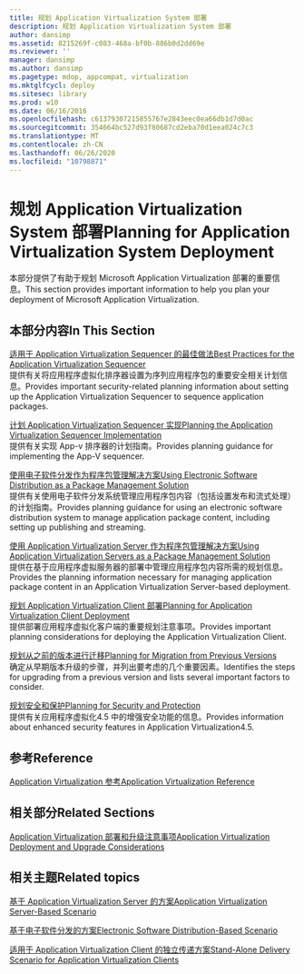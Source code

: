 ```yaml
---
title: 规划 Application Virtualization System 部署
description: 规划 Application Virtualization System 部署
author: dansimp
ms.assetid: 8215269f-c083-468a-bf0b-886b0d2dd69e
ms.reviewer: ''
manager: dansimp
ms.author: dansimp
ms.pagetype: mdop, appcompat, virtualization
ms.mktglfcycl: deploy
ms.sitesec: library
ms.prod: w10
ms.date: 06/16/2016
ms.openlocfilehash: c61379307215855767e2843eec0ea66db1d7d0ac
ms.sourcegitcommit: 354664bc527d93f80687cd2eba70d1eea024c7c3
ms.translationtype: MT
ms.contentlocale: zh-CN
ms.lasthandoff: 06/26/2020
ms.locfileid: "10798871"
---
```

# <span data-ttu-id="f0b1f-103">规划 Application Virtualization System 部署</span><span class="sxs-lookup"><span data-stu-id="f0b1f-103">Planning for Application Virtualization System Deployment</span></span>


<span data-ttu-id="f0b1f-104">本部分提供了有助于规划 Microsoft Application Virtualization 部署的重要信息。</span><span class="sxs-lookup"><span data-stu-id="f0b1f-104">This section provides important information to help you plan your deployment of Microsoft Application Virtualization.</span></span>

## <span data-ttu-id="f0b1f-105">本部分内容</span><span class="sxs-lookup"><span data-stu-id="f0b1f-105">In This Section</span></span>


<a href="" id="best-practices-for-the-application-virtualization-sequencer"></a>[<span data-ttu-id="f0b1f-106">适用于 Application Virtualization Sequencer 的最佳做法</span><span class="sxs-lookup"><span data-stu-id="f0b1f-106">Best Practices for the Application Virtualization Sequencer</span></span>](best-practices-for-the-application-virtualization-sequencer-sp1.md)  
<span data-ttu-id="f0b1f-107">提供有关将应用程序虚拟化排序器设置为序列应用程序包的重要安全相关计划信息。</span><span class="sxs-lookup"><span data-stu-id="f0b1f-107">Provides important security-related planning information about setting up the Application Virtualization Sequencer to sequence application packages.</span></span>

<a href="" id="planning-the-application-virtualization-sequencer-implementation"></a>[<span data-ttu-id="f0b1f-108">计划 Application Virtualization Sequencer 实现</span><span class="sxs-lookup"><span data-stu-id="f0b1f-108">Planning the Application Virtualization Sequencer Implementation</span></span>](planning-the-application-virtualization-sequencer-implementation.md)  
<span data-ttu-id="f0b1f-109">提供有关实现 App-v 排序器的计划指南。</span><span class="sxs-lookup"><span data-stu-id="f0b1f-109">Provides planning guidance for implementing the App-V sequencer.</span></span>

<a href="" id="using-electronic-software-distribution-as-a-package-management-solution"></a>[<span data-ttu-id="f0b1f-110">使用电子软件分发作为程序包管理解决方案</span><span class="sxs-lookup"><span data-stu-id="f0b1f-110">Using Electronic Software Distribution as a Package Management Solution</span></span>](using-electronic-software-distribution-as-a-package-management-solution.md)  
<span data-ttu-id="f0b1f-111">提供有关使用电子软件分发系统管理应用程序包内容（包括设置发布和流式处理）的计划指南。</span><span class="sxs-lookup"><span data-stu-id="f0b1f-111">Provides planning guidance for using an electronic software distribution system to manage application package content, including setting up publishing and streaming.</span></span>

<a href="" id="using-application-virtualization-servers-as-a-package-management-solution"></a>[<span data-ttu-id="f0b1f-112">使用 Application Virtualization Server 作为程序包管理解决方案</span><span class="sxs-lookup"><span data-stu-id="f0b1f-112">Using Application Virtualization Servers as a Package Management Solution</span></span>](using-application-virtualization-servers-as-a-package-management-solution.md)  
<span data-ttu-id="f0b1f-113">提供在基于应用程序虚拟服务器的部署中管理应用程序包内容所需的规划信息。</span><span class="sxs-lookup"><span data-stu-id="f0b1f-113">Provides the planning information necessary for managing application package content in an Application Virtualization Server-based deployment.</span></span>

<a href="" id="planning-for-application-virtualization-client-deployment"></a>[<span data-ttu-id="f0b1f-114">规划 Application Virtualization Client 部署</span><span class="sxs-lookup"><span data-stu-id="f0b1f-114">Planning for Application Virtualization Client Deployment</span></span>](planning-for-application-virtualization-client-deployment.md)  
<span data-ttu-id="f0b1f-115">提供部署应用程序虚拟化客户端的重要规划注意事项。</span><span class="sxs-lookup"><span data-stu-id="f0b1f-115">Provides important planning considerations for deploying the Application Virtualization Client.</span></span>

<a href="" id="planning-for-migration-from-previous-versions"></a>[<span data-ttu-id="f0b1f-116">规划从之前的版本进行迁移</span><span class="sxs-lookup"><span data-stu-id="f0b1f-116">Planning for Migration from Previous Versions</span></span>](planning-for-migration-from-previous-versions.md)  
<span data-ttu-id="f0b1f-117">确定从早期版本升级的步骤，并列出要考虑的几个重要因素。</span><span class="sxs-lookup"><span data-stu-id="f0b1f-117">Identifies the steps for upgrading from a previous version and lists several important factors to consider.</span></span>

<a href="" id="planning-for-security-and-protection"></a>[<span data-ttu-id="f0b1f-118">规划安全和保护</span><span class="sxs-lookup"><span data-stu-id="f0b1f-118">Planning for Security and Protection</span></span>](planning-for-security-and-protection.md)  
<span data-ttu-id="f0b1f-119">提供有关应用程序虚拟化4.5 中的增强安全功能的信息。</span><span class="sxs-lookup"><span data-stu-id="f0b1f-119">Provides information about enhanced security features in Application Virtualization4.5.</span></span>

## <span data-ttu-id="f0b1f-120">参考</span><span class="sxs-lookup"><span data-stu-id="f0b1f-120">Reference</span></span>


[<span data-ttu-id="f0b1f-121">Application Virtualization 参考</span><span class="sxs-lookup"><span data-stu-id="f0b1f-121">Application Virtualization Reference</span></span>](application-virtualization-reference.md)

## <span data-ttu-id="f0b1f-122">相关部分</span><span class="sxs-lookup"><span data-stu-id="f0b1f-122">Related Sections</span></span>


[<span data-ttu-id="f0b1f-123">Application Virtualization 部署和升级注意事项</span><span class="sxs-lookup"><span data-stu-id="f0b1f-123">Application Virtualization Deployment and Upgrade Considerations</span></span>](application-virtualization-deployment-and-upgrade-considerations.md)

## <span data-ttu-id="f0b1f-124">相关主题</span><span class="sxs-lookup"><span data-stu-id="f0b1f-124">Related topics</span></span>


[<span data-ttu-id="f0b1f-125">基于 Application Virtualization Server 的方案</span><span class="sxs-lookup"><span data-stu-id="f0b1f-125">Application Virtualization Server-Based Scenario</span></span>](application-virtualization-server-based-scenario.md)

[<span data-ttu-id="f0b1f-126">基于电子软件分发的方案</span><span class="sxs-lookup"><span data-stu-id="f0b1f-126">Electronic Software Distribution-Based Scenario</span></span>](electronic-software-distribution-based-scenario.md)

[<span data-ttu-id="f0b1f-127">适用于 Application Virtualization Client 的独立传递方案</span><span class="sxs-lookup"><span data-stu-id="f0b1f-127">Stand-Alone Delivery Scenario for Application Virtualization Clients</span></span>](stand-alone-delivery-scenario-for-application-virtualization-clients.md)

 

 





